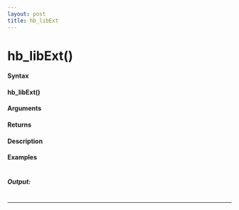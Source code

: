 ```yaml
---
layout: post
title: hb_libExt
---
```


# hb_libExt()


#### Syntax

#### hb_libExt()

#### Arguments

#### Returns

#### Description

#### Examples

```

```

##### Output:

```

```

---